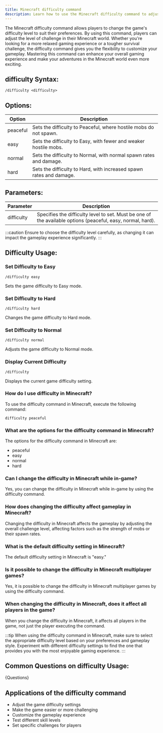 ```yaml
---
title: Minecraft difficulty command
description: Learn how to use the Minecraft difficulty command to adjust the game's difficulty level. 
---
```


The Minecraft difficulty command allows players to change the game's difficulty level to suit their preferences. By using this command, players can adjust the level of challenge in their Minecraft world. Whether you're looking for a more relaxed gaming experience or a tougher survival challenge, the difficulty command gives you the flexibility to customize your gameplay. Mastering this command can enhance your overall gaming experience and make your adventures in the Minecraft world even more exciting.

## difficulty Syntax:
```console
/difficulty <difficulty>
```
## Options:
| Option     | Description              |
|------------|--------------------------|
| peaceful   | Sets the difficulty to Peaceful, where hostile mobs do not spawn. |
| easy       | Sets the difficulty to Easy, with fewer and weaker hostile mobs. |
| normal     | Sets the difficulty to Normal, with normal spawn rates and damage. |
| hard       | Sets the difficulty to Hard, with increased spawn rates and damage. |

## Parameters:
| Parameter  | Description              |
|------------|--------------------------|
| difficulty | Specifies the difficulty level to set. Must be one of the available options (peaceful, easy, normal, hard).    |

:::caution
Ensure to choose the difficulty level carefully, as changing it can impact the gameplay experience significantly.
:::
## Difficulty Usage:
### Set Difficulty to Easy
```console
/difficulty easy
```
Sets the game difficulty to Easy mode.

### Set Difficulty to Hard
```console
/difficulty hard
```
Changes the game difficulty to Hard mode.

### Set Difficulty to Normal
```console
/difficulty normal
```
Adjusts the game difficulty to Normal mode.

### Display Current Difficulty
```console
/difficulty
```
Displays the current game difficulty setting.
### How do I use difficulty in Minecraft?
To use the difficulty command in Minecraft, execute the following command:
```console
difficulty peaceful
```


### What are the options for the difficulty command in Minecraft?
The options for the difficulty command in Minecraft are:
- peaceful
- easy
- normal
- hard

### Can I change the difficulty in Minecraft while in-game?
Yes, you can change the difficulty in Minecraft while in-game by using the difficulty command.

### How does changing the difficulty affect gameplay in Minecraft?
Changing the difficulty in Minecraft affects the gameplay by adjusting the overall challenge level, affecting factors such as the strength of mobs or their spawn rates.

### What is the default difficulty setting in Minecraft?
The default difficulty setting in Minecraft is "easy."

### Is it possible to change the difficulty in Minecraft multiplayer games?
Yes, it is possible to change the difficulty in Minecraft multiplayer games by using the difficulty command.

### When changing the difficulty in Minecraft, does it affect all players in the game?
When you change the difficulty in Minecraft, it affects all players in the game, not just the player executing the command.

:::tip
When using the difficulty command in Minecraft, make sure to select the appropriate difficulty level based on your preferences and gameplay style. Experiment with different difficulty settings to find the one that provides you with the most enjoyable gaming experience.
:::

## Common Questions on difficulty Usage:
{Questions}

## Applications of the difficulty command

- Adjust the game difficulty settings
- Make the game easier or more challenging
- Customize the gameplay experience
- Test different skill levels
- Set specific challenges for players